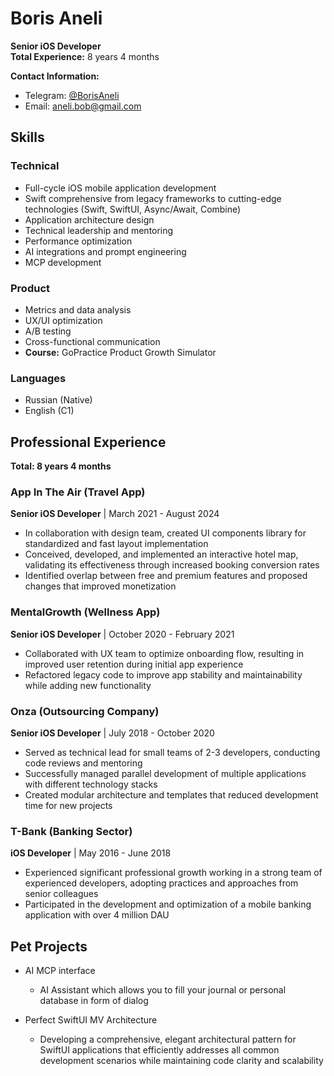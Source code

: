 # Boris Aneli
**Senior iOS Developer**  
**Total Experience:** 8 years 4 months

**Contact Information:**
* Telegram: [@BorisAneli](https://t.me/BorisAneli)
* Email: aneli.bob@gmail.com
  
## Skills

### Technical
* Full-cycle iOS mobile application development
* Swift comprehensive from legacy frameworks to cutting-edge technologies (Swift, SwiftUI, Async/Await, Combine)
* Application architecture design
* Technical leadership and mentoring
* Performance optimization
* AI integrations and prompt engineering
* MCP development

### Product
* Metrics and data analysis
* UX/UI optimization
* A/B testing
* Cross-functional communication
* **Course:** GoPractice Product Growth Simulator

### Languages
* Russian (Native)
* English (C1)

## Professional Experience
**Total: 8 years 4 months**
  
### **App In The Air (Travel App)**
**Senior iOS Developer** | March 2021 - August 2024
* In collaboration with design team, created UI components library for standardized and fast layout implementation
* Conceived, developed, and implemented an interactive hotel map, validating its effectiveness through increased booking conversion rates
* Identified overlap between free and premium features and proposed changes that improved monetization

### **MentalGrowth (Wellness App)**
**Senior iOS Developer** | October 2020 - February 2021
* Collaborated with UX team to optimize onboarding flow, resulting in improved user retention during initial app experience
* Refactored legacy code to improve app stability and maintainability while adding new functionality

### **Onza (Outsourcing Company)**
**Senior iOS Developer** | July 2018 - October 2020
* Served as technical lead for small teams of 2-3 developers, conducting code reviews and mentoring
* Successfully managed parallel development of multiple applications with different technology stacks
* Created modular architecture and templates that reduced development time for new projects

### **T-Bank (Banking Sector)**
**iOS Developer** | May 2016 - June 2018
* Experienced significant professional growth working in a strong team of experienced developers, adopting practices and approaches from senior colleagues
* Participated in the development and optimization of a mobile banking application with over 4 million DAU

## Pet Projects

* AI MCP interface
  * AI Assistant which allows you to fill your journal or personal database in form of dialog

* Perfect SwiftUI MV Architecture
  * Developing a comprehensive, elegant architectural pattern for SwiftUI applications that efficiently addresses all common development scenarios while maintaining code clarity and scalability
